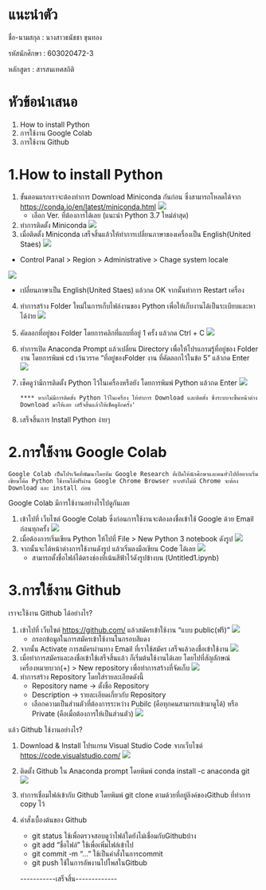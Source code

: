 # แนะนำตัว
ชื่อ-นามสกุล : นางสาวธนัชชา ขุนทอง

รหัสนักศึกษา : 603020472-3

หลักสูตร : สารสนเทศสถิติ

# หัวข้อนำเสนอ
1. How to install Python
2. การใช้งาน Google Colab
3. การใช้งาน Github

# 1.How to install Python
1. ขั้นตอนแรกเราจะต้องทำการ Download Miniconda กันก่อน ซึ่งสามารถโหลดได้จาก https://conda.io/en/latest/miniconda.html
![](1.png)
    -	เลือก Ver. ที่ต้องการได้เลย (แนะนำ Python 3.7 ใหม่ล่าสุด)
2. ทำการติดตั้ง Miniconda
![](2.png)
3.	เมื่อติดตั้ง Miniconda เสร็จสิ้นแล้วให้ทำการเปลี่ยนภาษาของเครื่องเป็น English(United Staes) 
![](3.png) 
-   Control Panal > Region > Administrative > Chage system locale

![](4.png)
-   เปลี่ยนภาษาเป็น English(United Staes) แล้วกด OK จากนั้นทำการ Restart เครื่อง
4.	ทำการสร้าง Folder ใหม่ในการเก็บไฟล์งานของ Python เพื่อให้เก็บงานได้เป็นระเบียบและหาได้ง่าย
![](5.png)
5.	คัดลอกที่อยู่ของ Folder โดยการคลิกที่แถบที่อยู่ 1 ครั้ง แล้วกด Ctrl + C
![](6.png)
6.	ทำการเปิด Anaconda Prompt แล้วเปลี่ยน Directory เพื่อให้โปรแกรมรู้ที่อยู่ของ Folder งาน โดยการพิมพ์ cd เว้นวรรค “ที่อยู่ของFolder งาน ที่คัดลอกไว้ในข้อ 5” แล้วกด Enter
![](8.png)
7.	เช็คดูว่ามีการติดตั้ง Python ไว้ในเครื่องหรือยัง โดยการพิมพ์ Python แล้วกด Enter
![](9.png)
    
        **** หากไม่มีการติดตั้ง Python ไว้ในเครื่อง ให้ทำการ Download และติดตั้ง ซึ่งระบบจะขึ้นหน้าต่าง Download มาให้เลย เสร็จสิ้นแล้วให้เช็คดูอีกครั้ง'
8.	เสร็จสิ้นการ Install Python ง่ายๆ

# 2.การใช้งาน Google Colab
    Google Colab เป็นโปรเจ็คที่พัฒนาโดยทีม Google Research ที่เปิดให้นักศึกษาและคนทั่วไปที่อยากเริ่มเขียนโค้ด Python ใช้งานได้ฟรีผ่าน Google Chrome Browser หากยังไม่มี Chrome จะต้อง Download และ install ก่อน
Google Colab มีการใช้งานอย่างไรไปดูกันเลย 
1.	เข้าไปที่ เว็บไซต์ Google Colab ซึ่งก่อนการใช้งานจะต้องลงชื่อเข้าใช้ Google ด้วย Email ก่อนทุกครั้ง
![](11.png)
2.	เมื่อต้องการเริ่มเขียน Python ให้ไปที่ File > New Python 3 notebook ดังรูป
![](12.png)
3. จากนั้นจะได้หน้าต่างการใช้งานดังรูป แล้วเริ่มลงมือเขียน Code ได้เลย
![](13.png)
    -	สามารถตั้งชื่อไฟล์ได้ตรงช่องที่เน้นสีฟ้าไว้ดังรูปข้างบน (Untitled1.ipynb)

# 3.การใช้งาน Github
 เราจะใช้งาน Github ได้อย่างไร?
 1.	เข้าไปที่ เว็บไซต์ https://github.com/  แล้วสมัครเข้าใช้งาน “แบบ public(ฟรี)” 
 ![](14.png)
    -	กรอกข้อมูลในการสมัครเข้าใช้งานในกรอบสีแดง
2.	จากนั้น Activate การสมัครผ่านทาง Email ที่เราใช้สมัคร เสร็จแล้วลงชื่อเข้าใช้งาน
![](15.png)
3.	เมื่อทำการสมัครและลงชื่อเข้าใช้เสร็จสิ้นแล้ว ก็เริ่มต้นใช้งานได้เลย โดยไปที่สัญลักษณ์เครื่องหมายบวก(+) > New repository เพื่อทำการสร้างที่จัดเก็บ
![](16.png)
4.	ทำการสร้าง Repository โดยใส่รายละเอียดดังนี้
    -	Repository name -> ตั้งชื่อ Repository
    -	Description -> รายละเอียดเกี่ยวกับ Repository
    -	เลือกความเป็นส่วนตัวที่ต้องการระหว่าง Pubilc (คือทุกคนสามารถเข้ามาดูได้) หรือ Private (คือเมื่อต้องการให้เป็นส่วนตัว)
![](17.png)

แล้ว Github ใช้งานอย่างไร?
1.	Download & Install โปรแกรม Visual Studio Code จากเว็บไซต์ https://code.visualstudio.com/
![](18.png)
2.	ติดตั้ง Github ใน Anaconda prompt โดยพิมพ์ conda install -c anaconda git
![](19.png)
3.	ทำการเชื่อมไฟล์เข้ากับ Github โดยพิมพ์ git clone ตามด้วยที่อยู่ลิงค์ของGithub ที่ทำการ copy ไว้
4.	คำสั่งเบื้องต้นของ Github
    -	git status ใช้เพื่อตรวจสอบดูว่าไฟล์ใดยังไม่เชื่อมกับGithubบ้าง
    -	git add “ชื่อไฟล์” ใช้เพื่อเพิ่มไฟล์เข้าไป
    -	git commit -m “…” ใช้เป็นคำสั่งในการcommit
    -	git push ใช้ในการอัพงานไปโพสในGitbub

    -----------เสร็จสิ้น-------------
